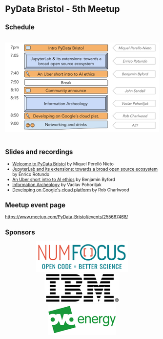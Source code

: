 # PyData Bristol - 5th Meetup

## Schedule

<p align="center">
  <img alt="schedule" src="./images/PyData_Bristol_2018_11_schedule.svg" vspace="20" widht="300"/>
</p>

## Slides and recordings

- [Welcome to PyData Bristol][slides:mpn] by Miquel Perelló Nieto
- [JupyterLab and its extensions: towards a broad open source ecosystem][slides:er] by Enrico Rotundo
- [An Uber short intro to AI ethics][slides:bb] by Benjamin Byford
- [Information Archeology][slides:vp] by Vaclav Pohoriljak
- [Developing on Google's cloud platform][slides:rc] by Rob Charlwood

[slides:mpn]: ./pydata_bristol_01_mpn.pdf
[slides:er]:  ./pydata_bristol_02_er.pdf
[slides:bb]:  ./pydata_bristol_03_bb.pdf
[slides:vp]:  ./pydata_bristol_04_vp.pdf
[slides:rc]:  ./pydata_bristol_05_rc.pdf

## Meetup event page

https://www.meetup.com/PyData-Bristol/events/255667468/

## Sponsors

<p align="center">
  <a href="https://www.numfocus.org/"><img alt='NumFocus logo' src="./images/logos/numfocus_logo.png" hspace="20" height="100"/></a>
  <a href="https://www-05.ibm.com/uk/locations/bristol.html"><img alt='IBM logo' src="./images/logos/IBM.jpg" hspace="20" height="100"/></a>
  <a href="https://www.ovoenergy.com/careers/vacancies"><img alt='ovo energy logo' src="./images/logos/ovo_energy_logo.jpg" hspace="20" height="100"/></a>
</p>
